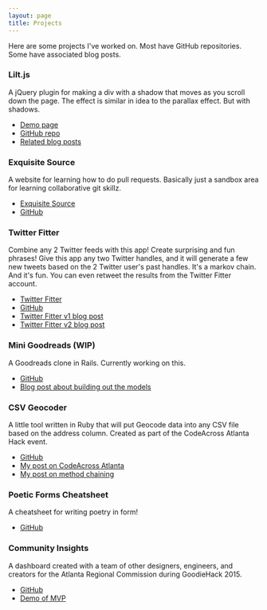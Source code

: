 ```yaml
---
layout: page
title: Projects
---
```


Here are some projects I've worked on. Most have GitHub repositories. Some have associated blog posts.

### Lilt.js

A jQuery plugin for making a div with a shadow that moves as you scroll down the page. The effect is similar in idea to the parallax effect. But with shadows.

  * [Demo page](/lilt/)
  * [GitHub repo](https://github.com/jimmylorunning/lilt.js)
  * [Related blog posts](/tag/Lilt/)

### Exquisite Source

A website for learning how to do pull requests. Basically just a sandbox area for learning collaborative git skillz.

  * [Exquisite Source](https://still-sands-5922.herokuapp.com/about.php)
  * [GitHub](https://github.com/jimmylorunning/exquisite-source)

### Twitter Fitter

Combine any 2 Twitter feeds with this app! Create surprising and fun phrases! Give this app any two Twitter handles, and it will generate a few new tweets based on the 2 Twitter user's past handles. It's a markov chain. And it's fun. You can even retweet the results from the Twitter Fitter account.

  * [Twitter Fitter](https://secret-brushlands-4139.herokuapp.com/)
  * [GitHub](https://github.com/jimmylorunning/twitter-fitter)
  * [Twitter Fitter v1 blog post](/2015/01/12/week-3-round-up-twitter-fitter/)
  * [Twitter Fitter v2 blog post](/2015/02/13/twitter-fitter-v2/)

### Mini Goodreads (WIP)

A Goodreads clone in Rails. Currently working on this.

  * [GitHub](https://github.com/jimmylorunning/minigr)
  * [Blog post about building out the models](/what-i-learned-building-models/)

### CSV Geocoder

A little tool written in Ruby that will put Geocode data into any CSV file based on the address column. Created as part of the CodeAcross Atlanta Hack event.

  * [GitHub](https://github.com/codeforatlanta/csv_geocoder)
  * [My post on CodeAcross Atlanta](/2015/02/24/codeacross-atlanta-revitalizing-south-downtown/)
  * [My post on method chaining](/2015/02/25/method-chaining-to-the-madness/)

### Poetic Forms Cheatsheet

A cheatsheet for writing poetry in form!

  * [GitHub](https://github.com/jimmylorunning/poetic_forms_cheatsheet)

### Community Insights

A dashboard created with a team of other designers, engineers, and creators for the Atlanta Regional Commission during GoodieHack 2015. 

  * [GitHub](https://github.com/jimmylorunning/arc-dashboard)
  * [Demo of MVP](https://still-eyrie-9092.herokuapp.com/)


